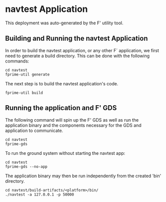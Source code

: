 # navtest Application

This deployment was auto-generated by the F' utility tool.

## Building and Running the navtest Application

In order to build the navtest application, or any other F´ application, we first need to generate a build directory. This can be done with the following commands:

```
cd navtest
fprime-util generate
```

The next step is to build the navtest application's code.
```
fprime-util build
```

## Running the application and F' GDS

The following command will spin up the F' GDS as well as run the application binary and the components necessary for the GDS and application to communicate.

```
cd navtest
fprime-gds
```

To run the ground system without starting the navtest app:
```
cd navtest
fprime-gds --no-app
```

The application binary may then be run independently from the created 'bin' directory.

```
cd navtest/build-artifacts/<platform>/bin/
./navtest -a 127.0.0.1 -p 50000
```
